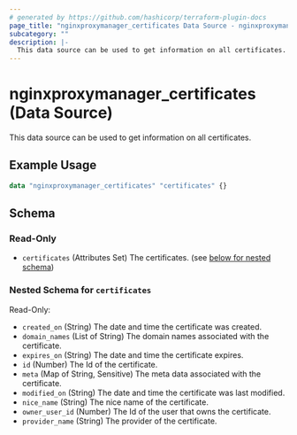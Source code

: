 ```yaml
---
# generated by https://github.com/hashicorp/terraform-plugin-docs
page_title: "nginxproxymanager_certificates Data Source - nginxproxymanager"
subcategory: ""
description: |-
  This data source can be used to get information on all certificates.
---
```


# nginxproxymanager_certificates (Data Source)

This data source can be used to get information on all certificates.

## Example Usage

```terraform
data "nginxproxymanager_certificates" "certificates" {}
```

<!-- schema generated by tfplugindocs -->
## Schema

### Read-Only

- `certificates` (Attributes Set) The certificates. (see [below for nested schema](#nestedatt--certificates))

<a id="nestedatt--certificates"></a>
### Nested Schema for `certificates`

Read-Only:

- `created_on` (String) The date and time the certificate was created.
- `domain_names` (List of String) The domain names associated with the certificate.
- `expires_on` (String) The date and time the certificate expires.
- `id` (Number) The Id of the certificate.
- `meta` (Map of String, Sensitive) The meta data associated with the certificate.
- `modified_on` (String) The date and time the certificate was last modified.
- `nice_name` (String) The nice name of the certificate.
- `owner_user_id` (Number) The Id of the user that owns the certificate.
- `provider_name` (String) The provider of the certificate.
